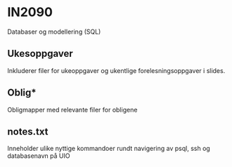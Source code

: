 # IN2090
Databaser og modellering (SQL)

## Ukesoppgaver
Inkluderer filer for ukeoppgaver og ukentlige forelesningsoppgaver i slides.

## Oblig*
Obligmapper med relevante filer for obligene

## notes.txt
Inneholder ulike nyttige kommandoer rundt navigering av psql, ssh og databasenavn på UIO
